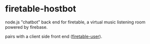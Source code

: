 # firetable-hostbot
node.js "chatbot" back end for firetable, a virtual music listening room powered by firebase.

pairs with a client side front end ([firetable-user](https://github.com/mxew/firetable-user)).
